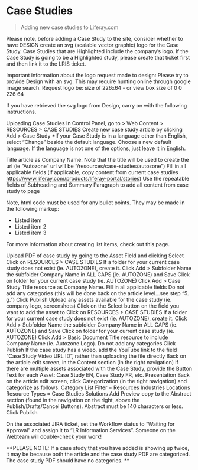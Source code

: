 # Case Studies
> Adding new case studies to Liferay.com 

Please note, before adding a Case Study to the site, consider whether to have DESIGN create an svg (scalable vector graphic) logo for the Case Study. Case Studies that are Highlighted include the company’s logo. If the Case Study is going to be a Highlighted study, please create that ticket first and then link it to the LRIS ticket.

Important information about the logo request made to design: 
Please try to provide Design with an svg. This may require hunting online through google image search.
Request logo be: size of 226x64 - or view box size of 0 0 226 64

If you have retrieved the svg logo from Design, carry on with the following instructions.

Uploading Case Studies
In Control Panel, go to > Web Content > RESOURCES > CASE STUDIES
Create new case study article by clicking Add > Case Study
*If your Case Study is in a language other than English, select “Change” beside the default language. Choose a new default language. 
If the language is not one of the options, just leave it in English.

Title article as Company Name.
Note that the title will be used to create the url (ie “Autozone” url will be “/resources/case-studies/autozone”)
Fill in all applicable fields (if applicable, copy content from current case studies https://www.liferay.com/products/liferay-portal/stories)
Use the repeatable fields of Subheading and Summary Paragraph to add all content from case study to page

Note, html code must be used for any bullet points. They may be made in the following markup: 
<ul>
<li>Listed item</li>
<li>Listed item 2</li>
<li>Listed item 3</li>
</ul>
For more information about creating list items, check out this page.


Upload PDF of case study by going to the Asset Field and clicking Select
Click on RESOURCES > CASE STUDIES
If a folder for your current case study does not exist (ie. AUTOZONE), create it.
Click Add > Subfolder
Name the subfolder Company Name in ALL CAPS (ie. AUTOZONE) and Save
Click on folder for your current case study (ie. AUTOZONE)
Click Add > Case Study
Title resource as Company Name.
Fill in all applicable fields
Do not add any categories (this will be done back on the article level...see step “5. g.”)
Click Publish
Upload any assets available for the case study (ie. company logo, screenshots)
Click on the Select button on the field you want to add the asset to
Click on RESOURCES > CASE STUDIES
If a folder for your current case study does not exist (ie. AUTOZONE), create it.
Click Add > Subfolder
Name the subfolder Company Name in ALL CAPS (ie. AUTOZONE) and Save
Click on folder for your current case study (ie. AUTOZONE)
Click Add > Basic Document
Title resource to include Company Name (ie. Autozone Logo).
Do not add any categories
Click Publish
If the case study has a video, add the YouTube link to the field “Case Study Video URL ID”, rather than uploading the file directly
Back on the article edit screen, in the Content section (in the right navigation) if there are multiple assets associated with the Case Study, provide the Button Text for each Asset:
Case Study EN, Case Study FR, etc.
Presentation
Back on the article edit screen, click Categorization (in the right navigation) and categorize as follows:
Category List Filter = Resources
Industries
Locations
Resource Types = Case Studies
Solutions
Add Preview copy to the Abstract section (found in the navigation on the right, above the Publish/Drafts/Cancel Buttons).
Abstract must be 140 characters or less.
Click Publish

On the associated JIRA ticket, set the Workflow status to “Waiting for Approval” and assign it to “LR Information Services”. Someone on the Webteam will double-check your work!

**PLEASE NOTE: If a case study that you have added is showing up twice, it may be because both the article and the case study PDF are categorized. The case study PDF should have no categories. **